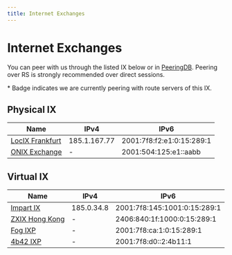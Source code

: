 ```yaml
---
title: Internet Exchanges
---
```


# Internet Exchanges

You can peer with us through the listed IX below or in [PeeringDB](https://www.peeringdb.com/asn/150289). Peering over RS is strongly recommended over direct sessions.

\* Badge <Badge type="tip" text="RS" /> indicates we are currently peering with route servers of this IX.

## Physical IX

| Name                                                                                | IPv4         | IPv6                      |
| ----------------------------------------------------------------------------------- | ------------ | ------------------------- |
| [LocIX Frankfurt](https://www.peeringdb.com/ix/2084) <Badge type="tip" text="RS" /> | 185.1.167.77 | 2001:7f8:f2:e1:0:15:289:1 |
| [ONIX Exchange](https://www.peeringdb.com/ix/4059) <Badge type="tip" text="RS" />   | -            | 2001:504:125:e1::aabb     |

## Virtual IX

| Name                                                                               | IPv4       | IPv6                         |
| ---------------------------------------------------------------------------------- | ---------- | ---------------------------- |
| [Impart IX](https://www.peeringdb.com/ix/4185) <Badge type="tip" text="RS" />      | 185.0.34.8 | 2001:7f8:145:1001:0:15:289:1 |
| [ZXIX Hong Kong](https://www.peeringdb.com/ix/3246) <Badge type="tip" text="RS" /> | -          | 2406:840:1f:1000:0:15:289:1  |
| [Fog IXP](https://www.peeringdb.com/ix/3756) <Badge type="info" text="ERROR" />    | -          | 2001:7f8:ca:1:0:15:289:1     |
| [4b42 IXP](https://www.peeringdb.com/ix/2447) <Badge type="tip" text="RS" />       | -          | 2001:7f8:d0::2:4b11:1        |
